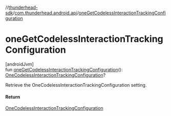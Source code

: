 //[thunderhead-sdk](../../index.md)/[com.thunderhead.android.api](index.md)/[oneGetCodelessInteractionTrackingConfiguration](one-get-codeless-interaction-tracking-configuration.md)

# oneGetCodelessInteractionTrackingConfiguration

[androidJvm]\
fun [oneGetCodelessInteractionTrackingConfiguration](one-get-codeless-interaction-tracking-configuration.md)(): [OneCodelessInteractionTrackingConfiguration](../com.thunderhead.android.api.codeless/-one-codeless-interaction-tracking-configuration/index.md)?

Retrieve the OneCodelessInteractionTrackingConfiguration setting.

#### Return

[OneCodelessInteractionTrackingConfiguration](../com.thunderhead.android.api.codeless/-one-codeless-interaction-tracking-configuration/index.md)

